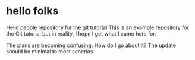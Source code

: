 # hello folks
Hello people repository for the git tutorial
This is an example repository for the Git tutorial
but in reality, I hope I get what I came here for.

The plans are becoming confusing. How do I go about it?
The update should be minimal to most senerios